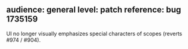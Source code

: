 audience: general
level: patch
reference: bug 1735159
---
UI no longer visually emphasizes special characters of scopes (reverts #974 / #904).
